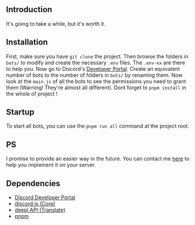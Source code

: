 ## Introduction

It's going to take a while, but it's worth it.

## Installation

First, make sure you have `git clone` the project.
Then browse the folders in `bots/` to modify and create the necessary `.env` files. The `.env-ex` are there to help you.
Now go to Discord's [Developer Portal](https://discord.com/developers/applications). Create an equivalent number of bots to the number of folders in `bots/` by renaming them. Now look at the `main.js` of all the bots to see the permissions you need to grant them (Warning! They're almost all different). Dont forget to `pnpm install` in the whole of project !

## Startup

To start all bots, you can use the `pnpm run all` command at the project root.

## PS

I promise to provide an easier way in the future. You can contact me [here](mailto:pro.boudjemline@gmail.com) to help you implement it on your server.

## Dependencies

-   [Discord Developer Portal](https://discord.com/developers/)
-   [discord.js (Core)](https://discord.js.org/)
-   [deepl API (Translate)](https://developers.deepl.com/docs)
-   [pnpm](https://pnpm.io/)
